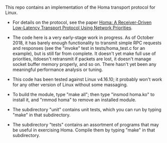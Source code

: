 This repo contains an implementation of the Homa transport protocol for Linux.

- For details on the protocol, see the paper [Homa: A Receiver-Driven Low-Latency
  Transport Protocol Using Network Priorities](https://dl.acm.org/citation.cfm?id=3230564).

- The code here is a very early-stage work in progress. As of October 2018, it
  has barely enough functionality to transmit simple RPC requests and responses
  (see the "invoke" test in tests/homa_test.c for an example), but is still far from complete.
  It doesn't yet make full use of priorities, itdoesn't retransmit if packets are lost,
  it doesn't manage socket buffer memory properly, and so on. There hasn't yet been any
  meaningful performance analysis or tuning.

- This code has been tested against Linux v4.16.10; it probably won't work for any other
  version of Linux without some massaging.

- To build the module, type "make all"; then type "insmod homa.ko" to install it,
  and "rmmod homa" to remove an installed module.

- The subdirectory "unit" contains unit tests, which you can run by typing "make" in
  that subdirectory.
  
- The subdirectory "tests" contains an assortment of programs that may be useful in
  exercising Homa. Compile them by typing "make" in that subdirectory.
